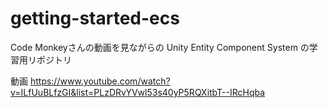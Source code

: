 # getting-started-ecs

Code Monkeyさんの動画を見ながらの Unity Entity Component System の学習用リポジトリ

動画
https://www.youtube.com/watch?v=ILfUuBLfzGI&list=PLzDRvYVwl53s40yP5RQXitbT--IRcHqba




